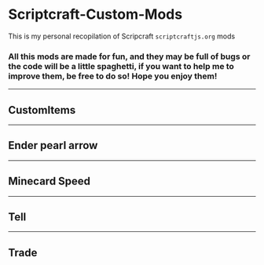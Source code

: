 # Scriptcraft-Custom-Mods
This is my personal recopilation of Scripcraft ```scriptcraftjs.org``` mods 


### All this mods are made for fun, and they may be full of bugs or the code will be a little spaghetti, if you want to help me to improve them, be free to do so! Hope you enjoy them!
 
 ___________________________________________________________
## CustomItems

___________________________________________________________
## Ender pearl arrow

___________________________________________________________
## Minecard Speed

___________________________________________________________
## Tell

___________________________________________________________
## Trade

